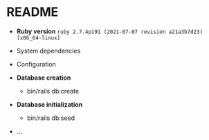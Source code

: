 # README

* **Ruby version** `ruby 2.7.4p191 (2021-07-07 revision a21a3b7d23) [x86_64-linux]`

* System dependencies

* Configuration

* **Database creation**

    - bin/rails db:create

* **Database initialization**

    - bin/rails db:seed
* ...
